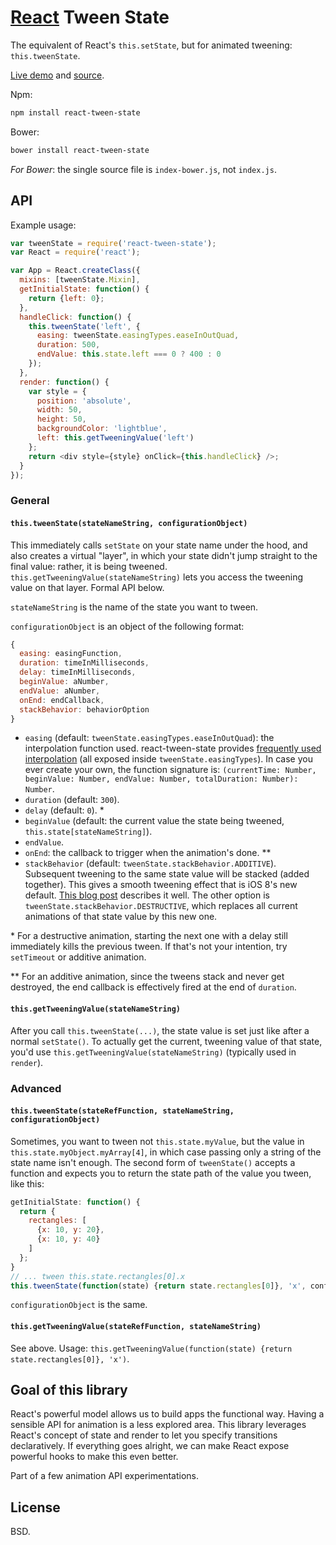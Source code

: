 # [React](http://facebook.github.io/react/) Tween State

The equivalent of React's `this.setState`, but for animated tweening: `this.tweenState`.

[Live demo](https://rawgit.com/chenglou/react-tween-state/master/examples/index.html) and [source](https://github.com/chenglou/react-tween-state/tree/master/examples).

Npm:
```sh
npm install react-tween-state
```

Bower:
```sh
bower install react-tween-state
```

*For Bower*: the single source file is `index-bower.js`, not `index.js`.

## API

Example usage:

```js
var tweenState = require('react-tween-state');
var React = require('react');

var App = React.createClass({
  mixins: [tweenState.Mixin],
  getInitialState: function() {
    return {left: 0};
  },
  handleClick: function() {
    this.tweenState('left', {
      easing: tweenState.easingTypes.easeInOutQuad,
      duration: 500,
      endValue: this.state.left === 0 ? 400 : 0
    });
  },
  render: function() {
    var style = {
      position: 'absolute',
      width: 50,
      height: 50,
      backgroundColor: 'lightblue',
      left: this.getTweeningValue('left')
    };
    return <div style={style} onClick={this.handleClick} />;
  }
});
```

### General

#### `this.tweenState(stateNameString, configurationObject)`

This immediately calls `setState` on your state name under the hood, and also creates a virtual "layer", in which your state didn't jump straight to the final value: rather, it is being tweened. `this.getTweeningValue(stateNameString)` lets you access the tweening value on that layer. Formal API below.

`stateNameString` is the name of the state you want to tween.

`configurationObject` is an object of the following format:

```js
{
  easing: easingFunction,
  duration: timeInMilliseconds,
  delay: timeInMilliseconds,
  beginValue: aNumber,
  endValue: aNumber,
  onEnd: endCallback,
  stackBehavior: behaviorOption
}
```

  - `easing` (default: `tweenState.easingTypes.easeInOutQuad`): the interpolation function used. react-tween-state provides [frequently used interpolation](https://github.com/chenglou/react-tween-state/blob/master/easingTypes.js) (all exposed inside `tweenState.easingTypes`). In case you ever create your own, the function signature is: `(currentTime: Number, beginValue: Number, endValue: Number, totalDuration: Number): Number`.
  - `duration` (default: `300`).
  - `delay` (default: `0`). *
  - `beginValue` (default: the current value the state being tweened, `this.state[stateNameString]`).
  - `endValue`.
  - `onEnd`: the callback to trigger when the animation's done. **
  - `stackBehavior` (default: `tweenState.stackBehavior.ADDITIVE`). Subsequent tweening to the same state value will be stacked (added together). This gives a smooth tweening effect that is iOS 8's new default. [This blog post](http://ronnqvi.st/multiple-animations/) describes it well. The other option is `tweenState.stackBehavior.DESTRUCTIVE`, which replaces all current animations of that state value by this new one.

\* For a destructive animation, starting the next one with a delay still immediately kills the previous tween. If that's not your intention, try `setTimeout` or additive animation.

\*\* For an additive animation, since the tweens stack and never get destroyed, the end callback is effectively fired at the end of `duration`.

#### `this.getTweeningValue(stateNameString)`

After you call `this.tweenState(...)`, the state value is set just like after a normal `setState()`. To actually get the current, tweening value of that state, you'd use `this.getTweeningValue(stateNameString)` (typically used in `render`).

### Advanced

#### `this.tweenState(stateRefFunction, stateNameString, configurationObject)`

Sometimes, you want to tween not `this.state.myValue`, but the value in `this.state.myObject.myArray[4]`, in which case passing only a string of the state name isn't enough. The second form of `tweenState()` accepts a function and expects you to return the state path of the value you tween, like this:

```js
getInitialState: function() {
  return {
    rectangles: [
      {x: 10, y: 20},
      {x: 10, y: 40}
    ]
  };
}
// ... tween this.state.rectangles[0].x
this.tweenState(function(state) {return state.rectangles[0]}, 'x', configurationObject);
```

`configurationObject` is the same.

#### `this.getTweeningValue(stateRefFunction, stateNameString)`

See above. Usage: `this.getTweeningValue(function(state) {return state.rectangles[0]}, 'x')`.

## Goal of this library

React's powerful model allows us to build apps the functional way. Having a sensible API for animation is a less explored area. This library leverages React's concept of state and render to let you specify transitions declaratively. If everything goes alright, we can make React expose powerful hooks to make this even better.

Part of a few animation API experimentations.

## License
BSD.
